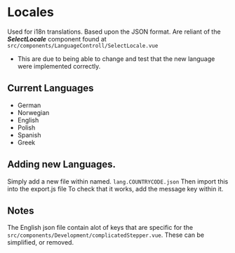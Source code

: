 # Locales

Used for i18n translations.
Based upon the JSON format.
Are reliant of the ***SelectLocale*** component found at ```src/components/LanguageControll/SelectLocale.vue```
  - This are due to being able to change and test that the new language were implemented correctly.

## Current Languages
  - German
  - Norwegian
  - English
  - Polish
  - Spanish
  - Greek

## Adding new Languages.
Simply add a new file within named.   ```lang.COUNTRYCODE.json```
Then import this into the export.js file
To check that it works, add the message key within it.

## Notes
The English json file contain alot of keys that are specific for the ```src/components/Development/complicatedStepper.vue```.
These can be simplified, or removed. 